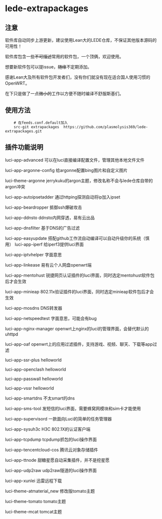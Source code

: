 # lede-extrapackages

## 注意

软件库自动同步上游更新，建议使用Lean大的LEDE仓库，不保证其他版本源码的可用性！

软件库包含一些<s>不可描述</s>常用的软件包，一个顶俩，欢迎使用。

想要新软件包可以提issue，<s>随缘</s>不定期添加。

感谢Lean大及所有软件包开发者们，没有你们就没有现在适合国人使用习惯的OpenWRT。

在下只是做了一点<s>微小的</s>工作以方便不随时编译不舒服斯基们。

## 使用方法

```Brach
    # 在feeds.conf.default加入
    src-git extrapackages  https://github.com/plasmolysis369/lede-extrapackages.git
``` 
 
 ## 插件功能说明

luci-app-advanced               可以在luci直接编译配置文件，管理其他本地文件文件

luci-app-argonne-config         给argonne配置bing图片和自定义图片

luci-theme-argonne              jerrykuku的argon主题，修改名称不会与lede仓库自带的argon冲突

luci-app-autoipsetadder         通过httping探测自动将ip加入ipset

luci-app-beardropper            抵御ssh爆破攻击

luci-app-ddnsto                 ddnsto内网穿透，易有云出品

luci-app-dnsfilter              基于DNS的广告过滤


luci-app-easyupdate             搭配github工作流自动编译可以自动升级你的系统（慎用）
luci-app-iperf                  给iperf3提供luci界面

luci-app-iptvhelper             字面意思

luci-app-linkease               易有云个人网盘openwrt端

luci-app-mentohust              锐捷网页认证插件的luci界面，同时选定mentohust软件包后才会生效

luci-app-minieap                802.11x验证插件的luci界面，同时选定minieap软件包后才会生效

luci-app-mosdns                 DNS转发器

luci-app-netspeedtest           字面意思，可能会有bug

luci-app-nginx-manager          openwrt上nginx的luci的管理界面，会替代默认的uhttpd

luci-app-oaf                    openwrt上的应用过滤插件，支持游戏、视频、聊天、下载等app过滤

luci-app-ssr-plus               helloworld

luci-app-openclash              helloworld

luci-app-passwall               helloworld

luci-app-vssr                   helloworld

luci-app-smartdns               不太smart的dns

luci-app-sms-tool               发短信的luci界面，需要蜂窝网模块和sim卡才能使用

luci-app-supervisord            一款面向Luci的简单的任务管理器

luci-app-sysuh3c                H3C 802.1X的认证客户端

luci-app-tcpdump                tcpdump抓包的luci操作界面

luci-app-tencentcloud-cos       腾讯云对象存储插件

luci-app-ttnode                 甜糖星愿自动采集插件，并不是挖星愿

luci-app-udp2raw                udp2raw隧道的luci操作界面

luci-app-xunlei                 迅雷远程下载

luci-theme-atmaterial_new       修改版tomato主题

luci-theme-tomato               tomato主题

luci-theme-mcat                 tomcat主题

